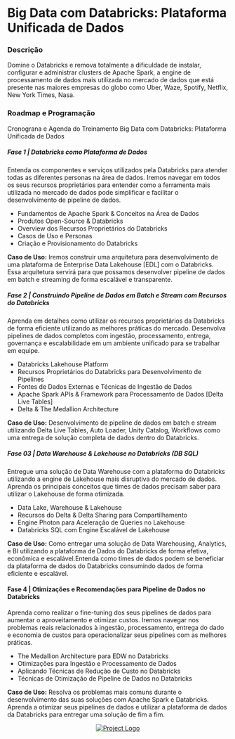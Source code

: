 # Big Data com Databricks: Plataforma Unificada de Dados

### Descrição
Domine o Databricks e remova totalmente a dificuldade de instalar, configurar e administrar clusters de Apache Spark, 
a engine de processamento de dados mais utilizada no mercado de dados que está presente nas maiores empresas do globo 
como Uber, Waze, Spotify, Netflix, New York Times, Nasa.

### Roadmap e Programação
Cronograna e Agenda do Treinamento 
Big Data com Databricks: Plataforma Unificada de Dados

##### Fase 1 | Databricks como Plataforma de Dados
Entenda os componentes e serviços utilizados pela Databricks para atender todas as diferentes personas na área de dados. Iremos navegar em todos os seus recursos proprietários para entender como a ferramenta mais utilizada no mercado de dados pode simplificar e facilitar o desenvolvimento de pipeline de dados.

- Fundamentos de Apache Spark & Conceitos na Área de Dados
- Produtos Open-Source & Databricks
- Overview dos Recursos Proprietários do Databricks
- Casos de Uso e Personas
- Criação e Provisionamento do Databricks

**Caso de Uso:** Iremos construir uma arquitetura para desenvolvimento de uma plataforma de Enterprise Data Lakehouse [EDL] com o Databricks. Essa arquitetura servirá para que possamos desenvolver pipeline de dados em batch e streaming de forma escalável e transparente.

##### Fase 2 | Construindo Pipeline de Dados em Batch e Stream com Recursos do Databricks
Aprenda em detalhes como utilizar os recursos proprietários da Databricks de forma eficiente utilizando as melhores práticas do mercado. Desenvolva pipelines de dados completos com ingestão, processamento, entrega, governança e escalabilidade em um ambiente unificado para se trabalhar em equipe.

- Databricks Lakehouse Platform 
- Recursos Proprietários do Databricks para Desenvolvimento de Pipelines
- Fontes de Dados Externas e Técnicas de Ingestão de Dados
- Apache Spark APIs & Framework para Processamento de Dados [Delta Live Tables]
- Delta & The Medallion Architecture

**Caso de Uso:** Desenvolvimento de pipeline de dados em batch e stream utilizando Delta Live Tables, Auto Loader, Unity Catalog, Workflows como uma entrega de solução completa de dados dentro do Databricks.

##### Fase 03 | Data Warehouse & Lakehouse no Databricks (DB SQL)
Entregue uma solução de Data Warehouse com a plataforma do Databricks utilizando a engine de Lakehouse mais disruptiva do mercado de dados. Aprenda os principais conceitos que times de dados precisam saber para utilizar o Lakehouse de forma otimizada.

- Data Lake, Warehouse & Lakehouse
- Recursos do Delta & Delta Sharing para Compartilhamento
- Engine Photon para Aceleração de Queries no Lakehouse
- Databricks SQL com Engine Escalável de Lakehouse

**Caso de Uso:** Como entregar uma solução de Data Warehousing, Analytics, e BI utilizando a plataforma de Dados do Databricks de forma efetiva, econômica e escalável.Entenda como times de dados podem se beneficiar da plataforma de dados do Databricks consumindo dados de forma eficiente e escalável.

#### Fase 4 | Otimizações e Recomendações para Pipeline de Dados no Databricks
Aprenda como realizar o fine-tuning dos seus pipelines de dados para aumentar o aproveitamento e otimizar custos. Iremos navegar nos problemas reais relacionados à ingestão, processamento, entrega do dado e economia de custos para operacionalizar seus pipelines com as melhores práticas.

- The Medallion Architecture para EDW no Databricks
- Otimizações para Ingestão e Processamento de Dados
- Aplicando Técnicas de Redução de Custo no Databricks
- Técnicas de Otimização de Pipeline de Dados no Databricks

**Caso de Uso:** Resolva os problemas mais comuns durante o desenvolvimento das suas soluções com Apache Spark e Databricks. Aprenda a otimizar seus pipelines de dados e utilizar a plataforma de dados da Databricks para entregar uma solução de fim a fim.

<p align="center">
  <a href="" rel="noopener">
    <img src="https://github.com/tiluan/trn-bigdata-databricks/blob/main/images/roadmap-databricks.excalidraw.png" alt="Project Logo">
 </a>
</p>
